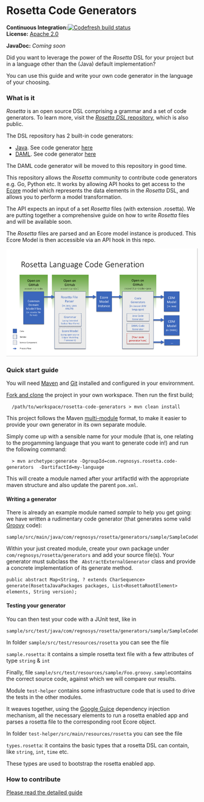 # Rosetta Code Generators



**Continuous Integration:**[![Codefresh build status]( https://g.codefresh.io/api/badges/pipeline/regnosysops/REGnosys%2Frosetta-code-generators%2Frosetta-code-generators?branch=master&key=eyJhbGciOiJIUzI1NiJ9.NWE1N2EyYTlmM2JiOTMwMDAxNDRiODMz.ZDeqVUhB-oMlbZGj4tfEiOg0cy6azXaBvoxoeidyL0g&type=cf-1)]( https://g.codefresh.io/pipelines/rosetta-code-generators/builds?repoOwner=REGnosys&repoName=rosetta-code-generators&serviceName=REGnosys%2Frosetta-code-generators&filter=trigger:build~Build;branch:master;pipeline:5d0a15a6a52a3deca9db7236~rosetta-code-generators) <br/>
**License:** [Apache 2.0](http://www.apache.org/licenses/LICENSE-2.0)

**JavaDoc:** _Coming soon_

Did you want to leverage the power of the *Rosetta* DSL for your project but in a language other than the (Java) default implementation?

You can use this guide and write your own code generator in the language of your choosing.

### What is it

*Rosetta* is an open source DSL comprising a grammar and a set of code generators. To learn more, visit the [*Rosetta DSL* repository](https://github.com/REGnosys/rosetta-dsl), which is also public.

The DSL repository has 2 built-in code generators:
 - [Java](https://www.oracle.com/java/).  See code generator [here](https://github.com/REGnosys/rosetta-dsl/blob/master/com.regnosys.rosetta/src/com/regnosys/rosetta/generator/java/object/ModelObjectGenerator.xtend)
 - [DAML](https://daml.com/). See code generator [here](https://github.com/REGnosys/rosetta-dsl/blob/master/com.regnosys.rosetta/src/com/regnosys/rosetta/generator/daml/object/DamlModelObjectGenerator.xtend)

The DAML code generator will be moved to this repository in good time. 

This repository allows the *Rosetta* community to contribute code generators e.g. Go, Python etc. It works by allowing API hooks to get access to the [Ecore](https://wiki.eclipse.org/Ecore) model which represents the data elements in the *Rosetta* DSL, and allows you to perform a model transformation.

The API expects an input of a set *Rosetta* files (with extension .rosetta). We are putting together a comprehensive guide on how to write *Rosetta* files and will be available soon.

The *Rosetta* files are parsed and an Ecore model instance is produced. This Ecore Model is then accessible via an API hook in this repo.

![Here is an illustration of how code generation works](/images/rosetta-language-code-generation.png?raw=true)


### Quick start guide
You will need [Maven] and [Git] installed and configured in your envirornment.

[Fork and clone] the project in your own workspace.
Then run the first build;

```
  /path/to/workspace/rosetta-code-generators > mvn clean install
```
This project follows the Maven [multi-module](https://maven.apache.org/guides/mini/guide-multiple-modules.html) format, to make it easier to provide your own generator in its own separate module.

Simply come up with a sensible name for your module (that is, one relating to the progamming language that you want to generate code in!) and run the following command:

```
  > mvn archetype:generate -DgroupId=com.regnosys.rosetta.code-generators  -DartifactId=my-language
```

This will create a module named after your artifactId with the appropriate maven structure and also update the parent ```pom.xml```.

#### Writing a generator

There is already an example module named *sample* to help you get going:  we have written a rudimentary code generator (that generates some valid [Groovy](https://groovy-lang.org/) code): 

```
sample/src/main/java/com/regnosys/rosetta/generators/sample/SampleCodeGenerator.java
```

Within your just created module, create your own package under ```com/regnosys/rosetta/generators``` and add your source file(s).
Your generator must subclass the ``` AbstractExternalGenerator```  class and provide a concrete implementation of its generate method.

```
public abstract Map<String, ? extends CharSequence> generate(RosettaJavaPackages packages, List<RosettaRootElement> elements, String version);
```

#### Testing your generator

You can then test your code with a JUnit test, like in

```
sample/src/test/java/com/regnosys/rosetta/generators/sample/SampleCodeGeneratorTest.java
```

In folder ```sample/src/test/resources/rosetta``` you can see the file

```sample.rosetta```: it contains a simple rosetta text file with a few attributes of type ```string``` & ```int```

Finally, file ```sample/src/test/resources/sample/Foo.groovy.sample```contains the correct source code, against which we will compare our results.

Module ```test-helper``` contains some infrastructure code that is used to drive the tests in the other modules.

It weaves together, using the [Google Guice](https://github.com/google/guice/) dependency injection mechanism, all the necessary elements to run a rosetta enabled app and parses a rosetta file to the corresponding root Ecore object.

In folder ```test-helper/src/main/resources/rosetta``` you can see the file

```types.rosetta```: it contains the basic types that a rosetta DSL can contain, like  ```string```, ```int```, ```time``` etc.

These types are used to bootstrap the rosetta enabled app.



### How to contribute
[Please read the detailed guide](/CONTRIBUTING.md)

[Maven]: http://maven.apache.org/
[Git]: https://git-scm.com/
[Fork and clone]: https://help.github.com/articles/fork-a-repo
